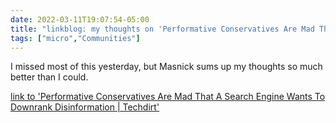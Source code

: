```yaml
---
date: 2022-03-11T19:07:54-05:00
title: "linkblog: my thoughts on 'Performative Conservatives Are Mad That A Search Engine Wants To Downrank Disinformation | Techdirt'"
tags: ["micro","Communities"]
---
```

I missed most of this yesterday, but Masnick sums up my thoughts so much better than I could.
 
[link to 'Performative Conservatives Are Mad That A Search Engine Wants To Downrank Disinformation | Techdirt'](https://www.techdirt.com/2022/03/11/performative-conservatives-are-mad-that-a-search-engine-wants-to-downrank-disinformation/)
